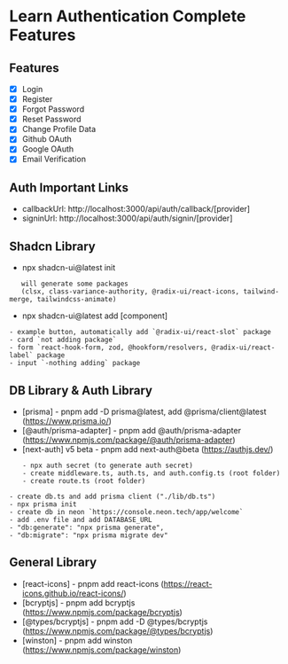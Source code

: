 # Learn Authentication Complete Features

## Features

-   [x] Login
-   [x] Register
-   [x] Forgot Password
-   [x] Reset Password
-   [x] Change Profile Data
-   [x] Github OAuth
-   [x] Google OAuth
-   [x] Email Verification

## Auth Important Links

-   callbackUrl: http://localhost:3000/api/auth/callback/[provider]
-   signinUrl: http://localhost:3000/api/auth/signin/[provider]

## Shadcn Library

-   npx shadcn-ui@latest init

```text
   will generate some packages
   (clsx, class-variance-authority, @radix-ui/react-icons, tailwind-merge, tailwindcss-animate)
```

-   npx shadcn-ui@latest add [component]

```text
- example button, automatically add `@radix-ui/react-slot` package
- card `not adding package`
- form `react-hook-form, zod, @hookform/resolvers, @radix-ui/react-label` package
- input `-nothing adding` package
```

## DB Library & Auth Library

-   [prisma] - pnpm add -D prisma@latest, add @prisma/client@latest (https://www.prisma.io/)
-   [@auth/prisma-adapter] - pnpm add @auth/prisma-adapter (https://www.npmjs.com/package/@auth/prisma-adapter)
-   [next-auth] v5 beta - pnpm add next-auth@beta (https://authjs.dev/)
    ```text
    - npx auth secret (to generate auth secret)
    - create middleware.ts, auth.ts, and auth.config.ts (root folder)
    - create route.ts (root folder)
    ```

```text
- create db.ts and add prisma client ("./lib/db.ts")
- npx prisma init
- create db in neon `https://console.neon.tech/app/welcome`
- add .env file and add DATABASE_URL
- "db:generate": "npx prisma generate",
- "db:migrate": "npx prisma migrate dev"
```

## General Library

-   [react-icons] - pnpm add react-icons (https://react-icons.github.io/react-icons/)
-   [bcryptjs] - pnpm add bcryptjs (https://www.npmjs.com/package/bcryptjs)
-   [@types/bcryptjs] - pnpm add -D @types/bcryptjs (https://www.npmjs.com/package/@types/bcryptjs)
-   [winston] - pnpm add winston (https://www.npmjs.com/package/winston)
